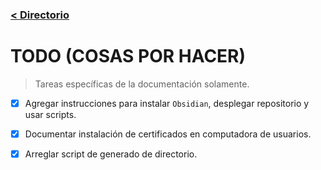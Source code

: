 ### [< Directorio](./directorio.md)
# TODO (COSAS POR HACER)
> Tareas específicas de la documentación solamente.

- [x] Agregar instrucciones para instalar `Obsidian`, desplegar repositorio y usar scripts.
- [x] Documentar instalación de certificados en computadora de usuarios.
- [x] Arreglar script de generado de directorio.


